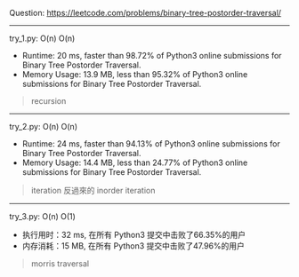 Question: https://leetcode.com/problems/binary-tree-postorder-traversal/

---

try_1.py: O(n) O(n)
* Runtime: 20 ms, faster than 98.72% of Python3 online submissions for Binary Tree Postorder Traversal.
* Memory Usage: 13.9 MB, less than 95.32% of Python3 online submissions for Binary Tree Postorder Traversal.

> recursion

---

try_2.py: O(n) O(n)
* Runtime: 24 ms, faster than 94.13% of Python3 online submissions for Binary Tree Postorder Traversal.
* Memory Usage: 14.4 MB, less than 24.77% of Python3 online submissions for Binary Tree Postorder Traversal.

> iteration
> 反過來的 inorder iteration

---

try_3.py: O(n) O(1)

* 执行用时：32 ms, 在所有 Python3 提交中击败了66.35%的用户
* 内存消耗：15 MB, 在所有 Python3 提交中击败了47.96%的用户

> morris traversal